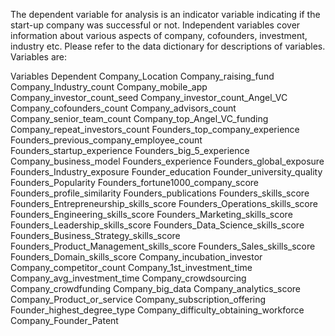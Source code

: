 The dependent variable for analysis is an indicator variable indicating if the start-up company was successful or not. Independent variables cover information about various aspects of company, cofounders, investment, industry etc. Please refer to the data dictionary for descriptions of variables.
Variables are:


Variables
Dependent
Company_Location
Company_raising_fund
Company_Industry_count
Company_mobile_app
Company_investor_count_seed
Company_investor_count_Angel_VC
Company_cofounders_count
Company_advisors_count
Company_senior_team_count
Company_top_Angel_VC_funding
Company_repeat_investors_count
Founders_top_company_experience
Founders_previous_company_employee_count
Founders_startup_experience
Founders_big_5_experience 
Company_business_model
Founders_experience
Founders_global_exposure
Founders_Industry_exposure
Founder_education
Founder_university_quality
Founders_Popularity
Founders_fortune1000_company_score
Founders_profile_similarity
Founders_publications
Founders_skills_score
Founders_Entrepreneurship_skills_score
Founders_Operations_skills_score
Founders_Engineering_skills_score
Founders_Marketing_skills_score
Founders_Leadership_skills_score
Founders_Data_Science_skills_score
Founders_Business_Strategy_skills_score
Founders_Product_Management_skills_score
Founders_Sales_skills_score
Founders_Domain_skills_score
Company_incubation_investor
Company_competitor_count
Company_1st_investment_time
Company_avg_investment_time
Company_crowdsourcing
Company_crowdfunding
Company_big_data
Company_analytics_score
Company_Product_or_service
Company_subscription_offering
Founder_highest_degree_type
Company_difficulty_obtaining_workforce
Company_Founder_Patent
